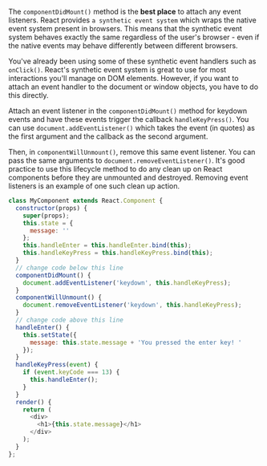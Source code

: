 
The `componentDidMount()` method is the **best place** to attach any event listeners.
React provides `a synthetic event system` which wraps the native event system present in browsers. 
This means that the synthetic event system behaves exactly the same regardless of the user's browser - even if 
the native events may behave differently between different browsers.

You've already been using some of these synthetic event handlers such as `onClick()`. React's synthetic event system is 
great to use for most interactions you'll manage on DOM elements. However, if you want to attach an event handler to 
the document or window objects, you have to do this directly.

Attach an event listener in the `componentDidMount()` method for keydown events and have these events trigger the callback 
`handleKeyPress()`. You can use `document.addEventListener()` which takes the event (in quotes) as the first argument and 
the callback as the second argument.

Then, in `componentWillUnmount()`, remove this same event listener. You can pass the same arguments to 
`document.removeEventListener()`. It's good practice to use this lifecycle method to do any clean up on React components 
before they are unmounted and destroyed. Removing event listeners is an example of one such clean up action.

```js
class MyComponent extends React.Component {
  constructor(props) {
    super(props);
    this.state = {
      message: ''
    };
    this.handleEnter = this.handleEnter.bind(this);
    this.handleKeyPress = this.handleKeyPress.bind(this);
  }
  // change code below this line
  componentDidMount() {
    document.addEventListener('keydown', this.handleKeyPress);
  }
  componentWillUnmount() {
    document.removeEventListener('keydown', this.handleKeyPress);
  }
  // change code above this line
  handleEnter() {
    this.setState({
      message: this.state.message + 'You pressed the enter key! '
    });
  }
  handleKeyPress(event) {
    if (event.keyCode === 13) {
      this.handleEnter();
    }
  }
  render() {
    return (
      <div>
        <h1>{this.state.message}</h1>
      </div>
    );
  }
};
```
